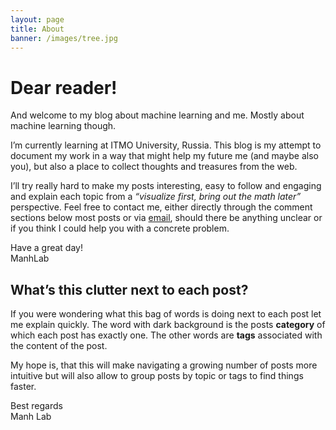 ```yaml
---
layout: page
title: About
banner: /images/tree.jpg
---
```


# Dear reader!

And welcome to my blog about machine learning and me. Mostly about machine learning though.

I’m currently learning at ITMO University, Russia. This blog is my attempt to document my work in a way that might help my future me (and maybe also you), but also a place to collect thoughts and treasures from the web.

I’ll try really hard to make my posts interesting, easy to follow and engaging and explain each topic from a _“visualize first, bring out the math later”_ perspective. Feel free to contact me, either directly through the comment sections below most posts or via [email](mailto:manhtranduc1111@gmail.com), should there be anything unclear or if you think I could help you with a concrete problem.

Have a great day!<br>
ManhLab

## What’s this clutter next to each post?

If you were wondering what this bag of words is doing next to each post let me explain quickly. The word with dark background is the posts **category** of which each post has exactly one. The other words are **tags** associated with the content of the post.

My hope is, that this will make navigating a growing number of posts more intuitive but will also allow to group posts by topic or tags to find things faster.

Best regards</br>
Manh Lab
